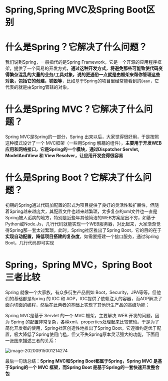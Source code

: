 # Spring,Spring MVC及Spring Boot区别



# 什么是Spring？它解决了什么问题？

我们说到Spring，一般指代的是Spring Framework，它是一个开源的应用程序框架，提供了一个简易的开发方式，**通过这种开发方式，将避免那些可能致使代码变得繁杂混乱的大量的业务/工具对象，说的更通俗一点就是由框架来帮你管理这些对象，包括它的创建，销毁等**，比如基于Spring的项目里经常能看到的`Bean`，它代表的就是由Spring管辖的对象。



# 什么是Spring MVC？它解决了什么问题？

Spring MVC是Spring的一部分，Spring 出来以后，大家觉得很好用，于是按照这种模式设计了一个 MVC框架（一些用Spring 解耦的组件），**主要用于开发WEB应用和网络接口，它是Spring的一个模块，通过Dispatcher Servlet, ModelAndView 和 View Resolver，让应用开发变得很容易**



# 什么是Spring Boot？它解决了什么问题？

初期的Spring通过代码加配置的形式为项目提供了良好的灵活性和扩展性，但随着Spring越来越庞大，其配置文件也越来越繁琐，太多复杂的xml文件也一直是Spring被人诟病的地方，特别是近些年其他简洁的WEB方案层出不穷，如基于Python或Node.Js，几行代码就能实现一个WEB服务器，对比起来，大家渐渐觉得Spring那一套太过繁琐，此时，Spring社区推出了Spring Boot，它的目的在于**实现自动配置，降低项目搭建的复杂度**，如需要搭建一个接口服务，通过Spring Boot，几行代码即可实现



# Spring，Spring MVC，Spring Boot 三者比较

Spring 就像一个大家族，有众多衍生产品例如 Boot，Security，JPA等等。但他们的基础都是Spring 的 IOC 和 AOP，IOC提供了依赖注入的容器，而AOP解决了面向切面的编程，然后在此两者的基础上实现了其他衍生产品的高级功能；

Spring MVC是基于 Servlet 的一个 MVC 框架，主要解决 WEB 开发的问题，因为 Spring 的配置非常复杂，各种xml，properties处理起来比较繁琐。于是为了简化开发者的使用，Spring社区创造性地推出了Spring Boot，它遵循约定优于配置，极大降低了Spring使用门槛，但又不失Spring原本灵活强大的功能，下面用一张图来描述三者的关系：



![image-20200915001214274](https://gitee.com/fking86/images4typora/raw/master/imgs/20200915001214.png)



最后一句话总结：**Spring MVC和Spring Boot都属于Spring，Spring MVC 是基于Spring的一个 MVC 框架，而Spring Boot 是基于Spring的一套快速开发整合包**